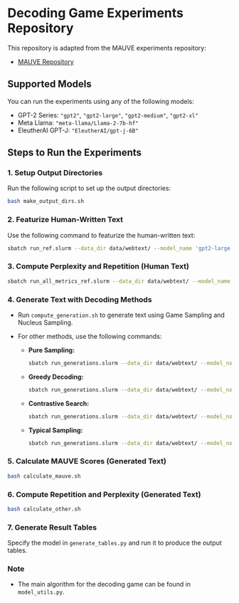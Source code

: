 # Decoding Game Experiments Repository

This repository is adapted from the MAUVE experiments repository:

* [MAUVE Repository](https://github.com/krishnap25/mauve-experiments)

## Supported Models

You can run the experiments using any of the following models:

* GPT-2 Series: `"gpt2"`, `"gpt2-large"`, `"gpt2-medium"`, `"gpt2-xl"`
* Meta Llama: `"meta-llama/Llama-2-7b-hf"`
* EleutherAI GPT-J: `"EleutherAI/gpt-j-6B"`

## Steps to Run the Experiments

### 1. Setup Output Directories

Run the following script to set up the output directories:

```bash
bash make_output_dirs.sh
```

### 2. Featurize Human-Written Text

Use the following command to featurize the human-written text:

```bash
sbatch run_ref.slurm --data_dir data/webtext/ --model_name 'gpt2-large' --seed 0 --datasplit test --use_large_feats --device 0 --featurize_model_name 'gpt2-large' --max_len 256
```

### 3. Compute Perplexity and Repetition (Human Text)

```bash
sbatch run_all_metrics_ref.slurm --data_dir data/webtext/ --model_name 'gpt2-large' --datasplit test --device 0
```

### 4. Generate Text with Decoding Methods

* Run `compute_generation.sh` to generate text using Game Sampling and Nucleus Sampling.

* For other methods, use the following commands:

  * **Pure Sampling:**

    ```bash
    sbatch run_generations.slurm --data_dir data/webtext/ --model_name 'gpt2-large' --seed 0 --prompt_size 35 --datasplit test --use_large_feats --device 0 --max_len 256
    ```

  * **Greedy Decoding:**

    ```bash
    sbatch run_generations.slurm --data_dir data/webtext/ --model_name 'gpt2-large' --seed 0 --prompt_size 35 --top_p 0.0 --datasplit test --use_large_feats --device 0 --max_len 256
    ```

  * **Contrastive Search:**

    ```bash
    sbatch run_generations.slurm --data_dir data/webtext/ --model_name 'gpt2-large' --seed 0 --prompt_size 35 --cs_alpha 0.6 --datasplit test --use_large_feats --device 0 --max_len 256
    ```

  * **Typical Sampling:**

    ```bash
    sbatch run_generations.slurm --data_dir data/webtext/ --model_name 'gpt2-large' --seed 0 --prompt_size 35 --typical_p 0.9 --datasplit test --use_large_feats --device 0 --max_len 256
    ```

### 5. Calculate MAUVE Scores (Generated Text)

```bash
bash calculate_mauve.sh
```

### 6. Compute Repetition and Perplexity (Generated Text)

```bash
bash calculate_other.sh
```

### 7. Generate Result Tables

Specify the model in `generate_tables.py` and run it to produce the output tables.

### Note

* The main algorithm for the decoding game can be found in `model_utils.py`.
